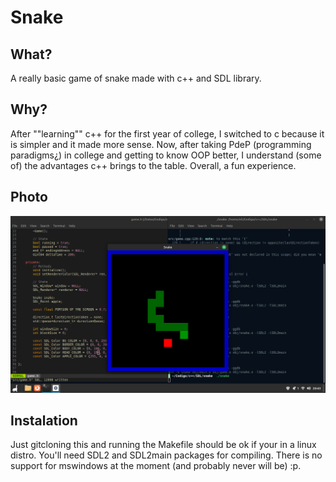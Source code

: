 # Snake
## What?
A really basic game of snake made with c++ and SDL library.

## Why?
After ""learning"" c++ for the first year of college, I switched to c because it is simpler and it made more sense. Now, after taking PdeP (programming paradigms¿) in college and getting to know OOP better, I understand (some of) the advantages c++ brings to the table. Overall, a fun experience.

## Photo
![thisIsAPhotoYouCannotSee](readme.png)

## Instalation
Just gitcloning this and running the Makefile should be ok if your in a linux distro. You'll need SDL2 and SDL2main packages for compiling. There is no support for mswindows at the moment (and probably never will be) :p.

